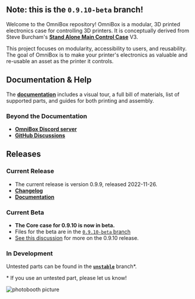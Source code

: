 ## Note: this is the `0.9.10-beta` branch!

Welcome to the OmniBox repository! OmniBox is a modular, 3D printed electronics case for controlling 3D printers. It is conceptually derived from Steve Burcham's **[Stand Alone Main Control Case](https://www.thingiverse.com/thing:3999751)** V3.

This project focuses on modularity, accessibility to users, and reusability. The goal of OmniBox is to make your printer's electronics as valuable and re-usable an asset as the printer it controls.

## Documentation & Help

The **[documentation](https://jon-harper.github.io/OmniBox)** includes a visual tour, a full bill of materials, list of supported parts, and guides for both printing and assembly.

### Beyond the Documentation

- **[OmniBox Discord server](https://discord.gg/nKmJZMhfz5)**
- **[GitHub Discussions](https://github.com/jon-harper/OmniBox/discussions)**

## Releases

### Current Release

- The current release is version 0.9.9, released 2022-11-26.
- **[Changelog][changelog]**
- **[Documentation][testing_docs]**

### Current Beta

- **The Core case for 0.9.10 is now in beta.**
- Files for the beta are in the [`0.9.10-beta` branch](https://github.com/jon-harper/OmniBox/tree/0.9.10-beta)
- [See this discussion](https://github.com/jon-harper/OmniBox/discussions/109) for more on the 0.9.10 release.


### In Development

Untested parts can be found in the **[`unstable`][unstable]** branch\*.

\* If you use an untested part, please let us know!

![photobooth picture][gallery_pic]

[changelog]: https://jon-harper.github.io/OmniBox/latest/history/
[testing_docs]: https://jon-harper.github.io/OmniBox/testing
[gallery_pic]:  https://jon-harper.github.io/OmniBox/gallery/photobooth6.jpg
[unstable]: https://github.com/jon-harper/OmniBox/tree/unstable
